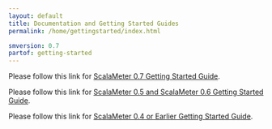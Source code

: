 ```yaml
---
layout: default
title: Documentation and Getting Started Guides
permalink: /home/gettingstarted/index.html

smversion: 0.7
partof: getting-started
---
```



Please follow this link for [ScalaMeter 0.7 Getting Started Guide](/home/gettingstarted/0.7/).

Please follow this link for [ScalaMeter 0.5 and ScalaMeter 0.6 Getting Started Guide](/home/gettingstarted/0.5/).

Please follow this link for [ScalaMeter 0.4 or Earlier Getting Started Guide](/home/gettingstarted/0.4/).

